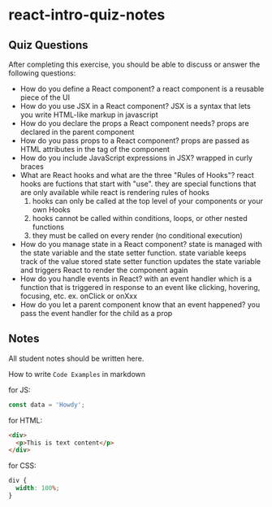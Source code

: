 # react-intro-quiz-notes

## Quiz Questions

After completing this exercise, you should be able to discuss or answer the following questions:

- How do you define a React component?
  a react component is a reusable piece of the UI
- How do you use JSX in a React component?
  JSX is a syntax that lets you write HTML-like markup in javascript
- How do you declare the props a React component needs?
  props are declared in the parent component
- How do you pass props to a React component?
  props are passed as HTML attributes in the tag of the component
- How do you include JavaScript expressions in JSX?
  wrapped in curly braces
- What are React hooks and what are the three "Rules of Hooks"?
  react hooks are fuctions that start with "use". they are special functions that are only available while react is rendering
  rules of hooks
  1. hooks can only be called at the top level of your components or your own Hooks
  2. hooks cannot be called within conditions, loops, or other nested functions
  3. they must be called on every render (no conditional execution)
- How do you manage state in a React component?
  state is managed with the state variable and the state setter function.
  state variable keeps track of the value stored
  state setter function updates the state variable and triggers React to render the component again
- How do you handle events in React?
  with an event handler which is a function that is triggered in response to an event like clicking, hovering, focusing, etc.
  ex. onClick or onXxx
- How do you let a parent component know that an event happened?
  you pass the event handler for the child as a prop

## Notes

All student notes should be written here.

How to write `Code Examples` in markdown

for JS:

```javascript
const data = 'Howdy';
```

for HTML:

```html
<div>
  <p>This is text content</p>
</div>
```

for CSS:

```css
div {
  width: 100%;
}
```
